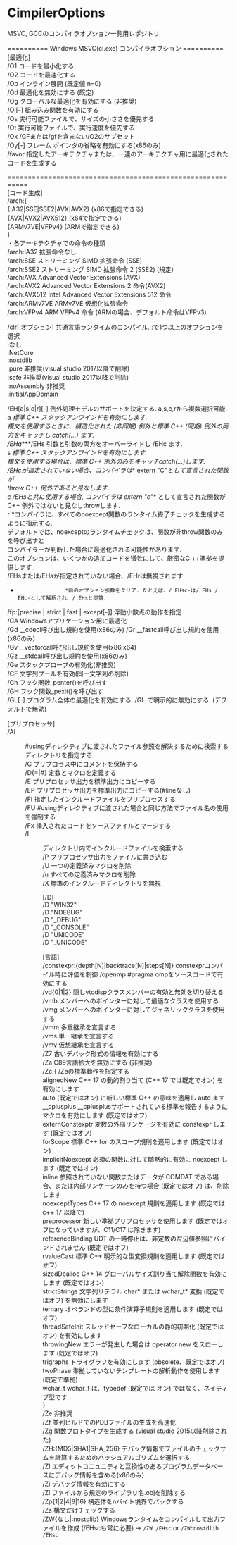 # CimpilerOptions
MSVC, GCCのコンパイラオプション一覧用レポジトリ

========== Windows MSVC(cl.exe) コンパイラオプション ==========  
[最適化]  
/O1               コードを最小化する  
/O2               コードを最速化する  
/Ob<n>            インライン展開 (既定値 n=0)  
/Od               最適化を無効にする (既定)  
/Og               グローバルな最適化を有効にする (非推奨)  
/Oi[-]            組み込み関数を有効にする  
/Os               実行可能ファイルで、サイズの小ささを優先する  
/Ot               実行可能ファイルで、実行速度を優先する  
/Ox               /GFまたは/gfを含まない/O2のサブセット  
/Oy[-]            フレーム ポインタの省略を有効にする(x86のみ)  
/favor            指定したアーキテクチャまたは、一連のアーキテクチャ用に最適化されたコードを生成する  
  
===========================================================  
[コード生成]  
/arch:{  
  {IA32|SSE|SSE2|AVX|AVX2} (x86で指定できる)  
  {AVX|AVX2|AVX512}        (x64で指定できる)  
  {ARMv7VE|VFPv4}          (ARMで指定できる)  
}  
・各アーキテクチャでの命令の種類  
/arch:IA32	        拡張命令なし  
/arch:SSE	        ストリーミング SIMD 拡張命令 (SSE)  
/arch:SSE2	        ストリーミング SIMD 拡張命令 2 (SSE2) (規定)  
/arch:AVX	        Advanced Vector Extensions (AVX)  
/arch:AVX2	        Advanced Vector Extensions 2 命令(AVX2)  
/arch:AVX512            Intel Advanced Vector Extensions 512 命令  
/arch:ARMv7VE           ARMv7VE 仮想化拡張命令  
/arch:VFPv4             ARM VFPv4 命令 (ARMの場合、デフォルト命令はVFPv3)  
  
/clr[:オプション]         共通言語ランタイムのコンパイル. :で1つ以上のオプションを選択  
  :なし  
  :NetCore  
  :nostdlib  
  :pure                 非推奨(visual studio 2017以降で削除)  
  :safe                 非推奨(visual studio 2017以降で削除)  
  :noAssembly           非推奨  
  :initialAppDomain  
  
/EH[a|s|c|r][-]        例外処理モデルのサポートを決定する. a,s,c,rから複数選択可能.  
  a                    *標準 C++ スタックアンワインドを有効にします.  
                        構文を使用するときに、構造化された (非同期) 例外と標準 C++ (同期) 例外の両方をキャッチし catch(...) ます.  
                        /EHa****/EHs 引数と引数の両方をオーバーライドし /EHc ます.  
  s                    *標準 C++ スタックアンワインドを有効にします.  
                        構文を使用する場合は、標準 C++ 例外のみをキャッチcatch(...)します.  
                        /EHcが指定されていない場合、コンパイラは** extern "C"**として宣言された関数が  
                        throw C++ 例外であると見なします.  
  c                    */EHsと共に使用する場合, コンパイラは** extern "c"** として宣言された関数が   
                        C++ 例外ではないと見なしthrowします.  
  r                    *コンパイラに、すべてのnoexcept関数のランタイム終了チェックを生成するように指示する.  
                        デフォルトでは、noexceptのランタイムチェックは、関数が非throw関数のみを呼び出すと  
                        コンパイラーが判断した場合に最適化される可能性があります.  
                        このオプションは、いくつかの追加コードを犠牲にして、厳密なC ++準拠を提供します.  
                        /EHsまたは/EHaが指定されていない場合、/EHrは無視されます.  
  -                    *前のオプション引数をクリア. たとえば、/ EHsc-は/ EHs / EHc-として解釈され、/ EHsと同等.  
  
/fp:[precise | strict | fast | except[-]]     浮動小数点の動作を指定  
/GA                   Windowsアプリケーション用に最適化  
/Gd                   __cdecl呼び出し規約を使用(x86のみ)
/Gr                   __fastcall呼び出し規約を使用(x86のみ)  
/Gv                   __vectorcall呼び出し規約を使用(x86,x64)  
/Gz                   __stdcall呼び出し規約を使用(x86のみ)  
/Ge                   スタックプローブの有効化(非推奨)  
/GF                   文字列プールを有効(同一文字列の削除)  
/Gh                   フック関数_penter()を呼び出す  
/GH                   フック関数_pexit()を呼び出す  
/GL[-]                   プログラム全体の最適化を有効にする. /GL-で明示的に無効にする. (デフォルトで無効)  


  
[プリプロセッサ]  
/AI<dir>              #usingディレクティブに渡されたファイル参照を解決するために検索するディレクトリを指定する  
/C                    プリプロセス中にコメントを保持する  
/D<name>{=|#}<text>   定数とマクロを定義する  
/E                    プリプロセッサ出力を標準出力にコピーする  
/EP                   プリプロセッサ出力を標準出力にコピーする(#lineなし)  
/FI<file>             指定したインクルードファイルをプリプロセスする  
/FU<file>             #usingディレクティブに渡された場合と同じ方法でファイル名の使用を強制する  
/Fx                   挿入されたコードをソースファイルとマージする  
/I<dir>               ディレクトリ内でインクルードファイルを検索する  
/P                    プリプロセッサ出力をファイルに書き込む  
/U<name>              一つの定義済みマクロを削除  
/u                    すべての定義済みマクロを削除  
/X                    標準のインクルードディレクトリを無視  
  
[/D]  
/D "WIN32"  
/D "NDEBUG"  
/D "_DEBUG"  
/D "_CONSOLE"  
/D "UNICODE"  
/D "_UNICODE"  
  
[言語]  
/constexpr:{depth[N]|backtrace[N]|steps[N]}        constexprコンパイル時に評価を制御
/openmp           #pragma ompをソースコードで有効にする  
/vd{0|1|2}        隠しvtodispクラスメンバーの有効と無効を切り替える  
/vmb              メンバーへのポインターに対して最適なクラスを使用する  
/vmg              メンバーへのポインターに対してジェネリッククラスを使用する  
/vmm              多重継承を宣言する  
/vms              単一継承を宣言する  
/vmv              仮想継承を宣言する  
/Z7               古いデバック形式の情報を有効にする  
/Za               C89言語拡大を無効にする (非推奨)  
/Zc:{             /Zeの標準動作を指定する  
  alignedNew        C++ 17 の動的割り当て (C++ 17 では既定でオン) を有効にします  
  auto              (既定ではオン) に新しい標準 C++ の意味を適用し auto ます  
  __cplusplus       __cplusplusサポートされている標準を報告するようにマクロを有効にします (既定ではオフ)  
  externConstexptr  変数の外部リンケージを有効に constexpr します (既定ではオフ)  
  forScope          標準 C++ for のスコープ規則を適用します (既定ではオン)  
  implicitNoexcept  必須の関数に対して暗黙的に有効に noexcept します (既定ではオン)  
  inline            参照されていない関数またはデータが COMDAT である場合、または内部リンケージのみを持つ場合 (既定ではオフ) は、削除します  
  noexceptTypes     C++ 17 の noexcept 規則を適用します (既定では c++ 17 以降で)  
  preprocessor      新しい準拠プリプロセッサを使用します (既定ではオフになっていますが、C11/C17 は除きます)  
  referenceBinding  UDT の一時停止は、非定数の左辺値参照にバインドされません (既定ではオフ)  
  rvalueCast        標準 C++ 明示的な型変換規則を適用します (既定ではオフ)  
  sizedDealloc      C++ 14 グローバルサイズ割り当て解除関数を有効にします (既定ではオン)  
  strictStrings     文字列リテラル char* または wchar_t* 変換 (既定ではオフ) を無効にします  
  ternary           オペランドの型に条件演算子規則を適用します (既定ではオフ)  
  threadSafeInit    スレッドセーフなローカルの静的初期化 (既定ではオン) を有効にします  
  throwingNew       エラーが発生した場合は operator new をスローします (既定ではオフ)  
  trigraphs         トライグラフを有効にします (obsolete、既定ではオフ)  
  twoPhase          準拠していないテンプレートの解析動作を使用します (既定で準拠)  
  wchar_t           wchar_t は、typedef (既定では オン) ではなく、ネイティブ型です  
}  
/Ze               非推奨  
/Zf               並列ビルドでのPDBファイルの生成を高速化  
/Zg               関数プロトタイプを生成する (visual studio 2015以降削除された)  
/ZH:{MD5|SHA1|SHA_256}    デバッグ情報でファイルのチェックサムを計算するためのハッシュアルゴリズムを選択する  
/ZI               エディットコニュニティと互換性のあるプログラムデータベースにデバッグ情報を含める(x86のみ)  
/Zi               デバッグ情報を有効にする  
/Zl               ファイルから規定のライブラリ名.objを削除する  
/Zp{1|2|4|8|16}   構造体をnバイト境界でパックする  
/Zs               構文だけチェックする  
/ZW{なし|:nostdlib}   Windowsランタイムをコンパイルして出力ファイルを作成 (/EHscも常に必要) -> `/ZW /EHsc` or `/ZW:nostdlib /EHsc`  
  

